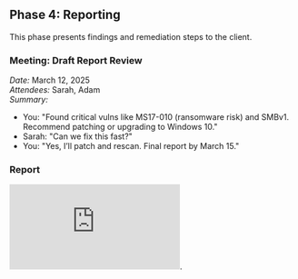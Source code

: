 ## Phase 4: Reporting

This phase presents findings and remediation steps to the client.

### Meeting: Draft Report Review
*Date:* March 12, 2025  
*Attendees:* Sarah, Adam  
*Summary:*  
- You: "Found critical vulns like MS17-010 (ransomware risk) and SMBv1. Recommend patching or upgrading to Windows 10."  
- Sarah: "Can we fix this fast?"  
- You: "Yes, I’ll patch and rescan. Final report by March 15."  

### Report
![Assessment Report.pdf](https://github.com/mohamedshibil/SecureSphere-Assessment/blob/main/Network%20Vulnerability%20Assessment%20Report%20-%20SecureSphere.pdf).  

